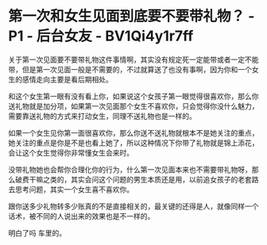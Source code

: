 # 第一次和女生见面到底要不要带礼物？ - P1 - 后台女友 - BV1Qi4y1r7ff

关于第一次见面要不要带礼物这件事情啊，其实没有规定死一定能带或者一定不能带，但是第一次见面一般是不需要的，不过就算送了也没有事啊，因为你和一个女生的感情走向主要是看后期相处。

和这个女生第一眼有没有看上你，如果说这个女孩子第一眼觉得很喜欢你，那么你送礼物就是加分项，如果第一次见面那个女生不喜欢你，只会觉得你没什么魅力，需要靠送礼物的方式来打动女生，同理不送礼物也是一样的。

如果一个女生见你第一面很喜欢你，那么你送不送礼物就根本不是她关注的重点，她关注的重点是你是不是也看上她了，所以这种情况下你带了礼物就是锦上添花，会让这个女生觉得你非常懂女生会来时。

没带礼物她也会帮你合理化你的行为，什么第一次见面本来也不需要带礼物呀，那么破费干嘛之类的，其实会问这个问题的男生本质还是用，以前追女孩子的老套路去思考问题，其实一个女生喜不喜欢你。

跟你送多少礼物转多少账真的不是直接相关的，最关键的还得是人，就像同样一个话术，被不同的人说出来的效果也是不一样的。

明白了吗 车里的。